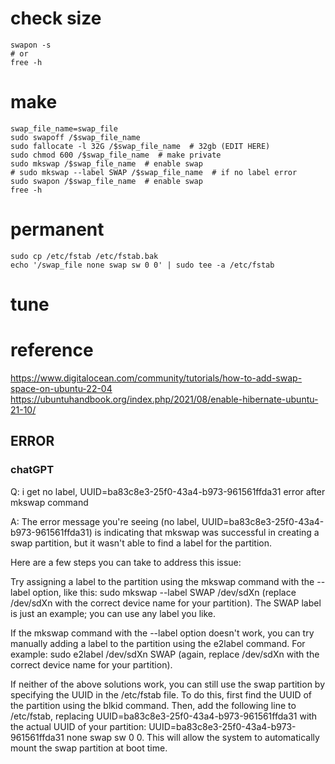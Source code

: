 
# check size
    swapon -s
    # or
    free -h

# make
    swap_file_name=swap_file
    sudo swapoff /$swap_file_name
    sudo fallocate -l 32G /$swap_file_name  # 32gb (EDIT HERE)
    sudo chmod 600 /$swap_file_name  # make private
    sudo mkswap /$swap_file_name  # enable swap
    # sudo mkswap --label SWAP /$swap_file_name  # if no label error
    sudo swapon /$swap_file_name  # enable swap
    free -h

# permanent
    sudo cp /etc/fstab /etc/fstab.bak
    echo '/swap_file none swap sw 0 0' | sudo tee -a /etc/fstab
    
# tune


# reference
https://www.digitalocean.com/community/tutorials/how-to-add-swap-space-on-ubuntu-22-04
https://ubuntuhandbook.org/index.php/2021/08/enable-hibernate-ubuntu-21-10/


## ERROR
### chatGPT
Q: 
i get no label, UUID=ba83c8e3-25f0-43a4-b973-961561ffda31 error after mkswap command

A:
The error message you're seeing (no label, UUID=ba83c8e3-25f0-43a4-b973-961561ffda31) is indicating that mkswap was successful in creating a swap partition, but it wasn't able to find a label for the partition.

Here are a few steps you can take to address this issue:

Try assigning a label to the partition using the mkswap command with the --label option, like this: sudo mkswap --label SWAP /dev/sdXn (replace /dev/sdXn with the correct device name for your partition). The SWAP label is just an example; you can use any label you like.

If the mkswap command with the --label option doesn't work, you can try manually adding a label to the partition using the e2label command. For example: sudo e2label /dev/sdXn SWAP (again, replace /dev/sdXn with the correct device name for your partition).

If neither of the above solutions work, you can still use the swap partition by specifying the UUID in the /etc/fstab file. To do this, first find the UUID of the partition using the blkid command. Then, add the following line to /etc/fstab, replacing UUID=ba83c8e3-25f0-43a4-b973-961561ffda31 with the actual UUID of your partition: UUID=ba83c8e3-25f0-43a4-b973-961561ffda31 none swap sw 0 0. This will allow the system to automatically mount the swap partition at boot time.
